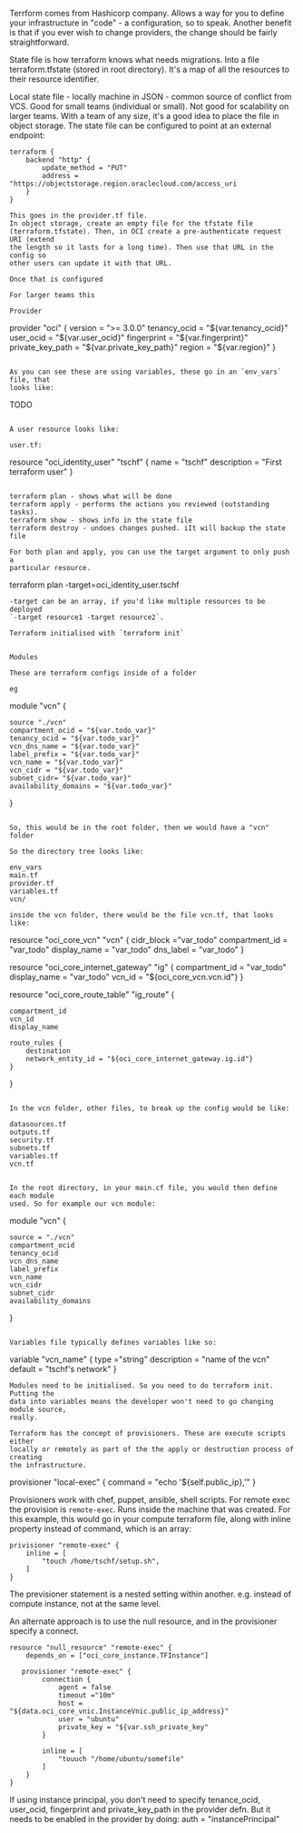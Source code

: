 Terrform comes from Hashicorp company. Allows a way for you to define your
infrastructure in "code" - a configuration, so to speak. Another benefit is that
if you ever wish to change providers, the change should be fairly
straightforward.

State file is how terraform knows what needs migrations. Into a file
terraform.tfstate (stored in root directory). It's a map of all the resources to
their resource identifier. 

Local state file - locally machine in JSON - common source of conflict from VCS.
Good for small teams (individual or small). Not good for scalability on larger
teams. With a team of any size, it's a good idea to place the file in object
storage. The state file can be configured to point at an external endpoint:

```
terraform {
    backend "http" {
        update_method = "PUT"
        address = "https://objectstorage.region.oraclecloud.com/access_uri
    }
}

This goes in the provider.tf file.
In object storage, create an empty file for the tfstate file
(terraform.tfstate). Then, in OCI create a pre-authenticate request URI (extend
the length so it lasts for a long time). Then use that URL in the config so
other users can update it with that URL.

Once that is configured 

For larger teams this

Provider

```
provider "oci" {
    version = ">= 3.0.0"
    tenancy_ocid = "${var.tenancy_ocid}"
    user_ocid = "${var.user_ocid}"
    fingerprint = "${var.fingerprint}"
    private_key_path = "${var.private_key_path}"
    region = "${var.region}"
}
```

As you can see these are using variables, these go in an `env_vars` file, that
looks like:

```
TODO
```

A user resource looks like:

user.tf:
```
resource "oci\_identity\_user" "tschf" {
    name = "tschf"
    description = "First terraform user"
}
```

terraform plan - shows what will be done
terraform apply - performs the actions you reviewed (outstanding tasks).
terraform show - shows info in the state file
terraform destroy - undoes changes pushed. iIt will backup the state file

For both plan and apply, you can use the target argument to only push a
particular resource.

```
terraform plan -target=oci\_identity\_user.tschf
```
-target can be an array, if you'd like multiple resources to be deployed
`-target resource1 -target resource2`.

Terraform initialised with `terraform init`


Modules

These are terraform configs inside of a folder

eg

```

module "vcn" {

    source "./vcn"
    compartment_ocid = "${var.todo_var}"
    tenancy_ocid = "${var.todo_var}"
    vcn_dns_name = "${var.todo_var}"
    label_prefix = "${var.todo_var}"
    vcn_name = "${var.todo_var}"
    vcn_cidr = "${var.todo_var}"
    subnet_cidr= "${var.todo_var}"
    availability_domains = "${var.todo_var}"
}
```

So, this would be in the root folder, then we would have a "vcn" folder

So the directory tree looks like:

env_vars
main.tf
provider.tf
variables.tf
vcn/

inside the vcn folder, there would be the file vcn.tf, that looks like:

```
resource "oci_core_vcn" "vcn" {
    cidr_block ="var_todo"
    compartment_id = "var_todo"
    display_name = "var_todo"
    dns_label = "var_todo"
}

resource "oci_core_internet_gateway" "ig" {
    compartment_id = "var_todo"
    display_name = "var_todo"
    vcn_id = "${oci_core_vcn.vcn.id"}
}

resource "oci_core_route_table" "ig_route" {

    compartment_id
    vcn_id
    display_name

    route_rules {
        destination
        network_entity_id = "${oci_core_internet_gateway.ig.id"}
    }

}
```

In the vcn folder, other files, to break up the config would be like:

datasources.tf
outputs.tf
security.tf
subnets.tf
variables.tf
vcn.tf


In the root directory, in your main.cf file, you would then define each module
used. So for example our vcn module:

```
module "vcn" {

    source = "./vcn"
    compartment_ocid
    tenancy_ocid
    vcn_dns_name
    label_prefix
    vcn_name
    vcn_cidr
    subnet_cidr
    availability_domains

}
```

Variables file typically defines variables like so:

```
variable "vcn_name" {
    type ="string"
    description = "name of the vcn"
    default = "tschf's network"
}
```
Modules need to be initialised. So you need to do terraform init. Putting the
data into variables means the developer won't need to go changing module source,
really.

Terraform has the concept of provisioners. These are execute scripts either
locally or remotely as part of the the apply or destruction process of creating
the infrastructure.

```
provisioner "local-exec" {
    command = "echo '${self.public_ip},'"
}

Provisioners work with chef, puppet, ansible, shell scripts. For remote exec the
provision is `remote-exec`. Runs inside the machine that was created. For this
example, this would go in your compute terraform file, along with inline
property instead of command, which is an array:

```
privisioner "remote-exec" {
    inline = [
        "touch /home/tschf/setup.sh",
    ]
}
```

The previsioner statement is a nested setting within another. e.g. instead of
compute instance, not at the same level.

An alternate approach is to use the null resource, and in the provisioner
specify a connect.

```
resource "null_resource" "remote-exec" {
    depends_on = ["oci_core_instance.TFInstance"]

   provisioner "remote-exec" {
        connection {
            agent = false
            timeout ="10m"
            host = "${data.oci_core_vnic.InstanceVnic.public_ip_address}"
            user = "ubuntu"
            private_key = "${var.ssh_private_key"
        }

        inline = [
            "touuch "/home/ubuntu/somefile"
        ]
    }
}
```


If using instance principal, you don't need to specify tenance_ocid, user_ocid,
fingerprint and private_key_path in the provider defn. But it needs to be
enabled in the provider by doing: auth = "instancePrincipal"
